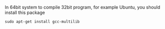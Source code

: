 In 64bit system to compile 32bit program, for example Ubuntu, you should install
this package

```
sudo apt-get install gcc-multilib
```
